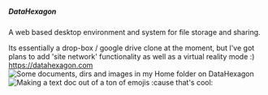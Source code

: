 #####               #####
#####  DataHexagon  #####
#####               #####

A web based desktop environment and system for file storage and sharing.

Its essentially a drop-box / google drive clone at the moment, 
but I've got plans to add 'site network' functionality as well as a  virtual reality mode :)
https://datahexagon.com
![Some documents, dirs and images in my Home folder on DataHexagon](https://datahexagon.com/jeremy/images/Selection_899.png)
![Making a text doc out of a ton of emojis :cause that's cool:](https://datahexagon.com/jeremy/Documents/Screenshot_20160119-190051.png)




